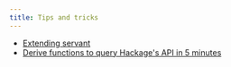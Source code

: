 ```yaml
---
title: Tips and tricks
---
```


- [Extending servant](/jp/extending.html)
- [Derive functions to query Hackage's API in 5 minutes](/jp/client-in-5-minutes.html)
